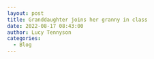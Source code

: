 ```yaml
---
layout: post
title: Granddaughter joins her granny in class
date: 2022-08-17 08:43:00
author: Lucy Tennyson
categories:
  - Blog
---
```

